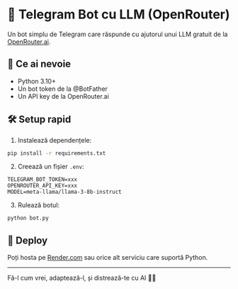 # 🤖 Telegram Bot cu LLM (OpenRouter)

Un bot simplu de Telegram care răspunde cu ajutorul unui LLM gratuit de la [OpenRouter.ai](https://openrouter.ai).

## 🔧 Ce ai nevoie

- Python 3.10+
- Un bot token de la @BotFather
- Un API key de la OpenRouter.ai

## 🛠️ Setup rapid

1. Instalează dependențele:
```bash
pip install -r requirements.txt
```

2. Creează un fișier `.env`:
```
TELEGRAM_BOT_TOKEN=xxx
OPENROUTER_API_KEY=xxx
MODEL=meta-llama/llama-3-8b-instruct
```

3. Rulează botul:
```bash
python bot.py
```

## 🚀 Deploy

Poți hosta pe [Render.com](https://render.com) sau orice alt serviciu care suportă Python.

---

Fă-l cum vrei, adaptează-l, și distrează-te cu AI 🤖✨
